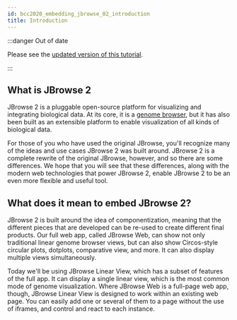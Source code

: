 ```yaml
---
id: bcc2020_embedding_jbrowse_02_introduction
title: Introduction
---
```


:::danger Out of date

Please see the
[updated version of this tutorial](../../embed_linear_genome_view/01_introduction).

:::

## What is JBrowse 2

JBrowse 2 is a pluggable open-source platform for visualizing and integrating
biological data. At its core, it is a
[genome browser](https://en.wikipedia.org/wiki/Genome_browser), but it has also
been built as an extensible platform to enable visualization of all kinds of
biological data.

For those of you who have used the original JBrowse, you'll recognize many of
the ideas and use cases JBrowse 2 was built around. JBrowse 2 is a complete
rewrite of the original JBrowse, however, and so there are some differences. We
hope that you will see that these differences, along with the modern web
technologies that power JBrowse 2, enable JBrowse 2 to be an even more flexible
and useful tool.

## What does it mean to embed JBrowse 2?

JBrowse 2 is built around the idea of componentization, meaning that the
different pieces that are developed can be re-used to create different final
products. Our full web app, called JBrowse Web, can show not only traditional
linear genome browser views, but can also show Circos-style circular plots,
dotplots, comparative view, and more. It can also display multiple views
simultaneously.

Today we'll be using JBrowse Linear View, which has a subset of features of the
full app. It can display a single linear view, which is the most common mode of
genome visualization. Where JBrowse Web is a full-page web app, though, JBrowse
Linear View is designed to work within an existing web page. You can easily
add one or several of them to a page without the use of iframes, and control and
react to each instance.
